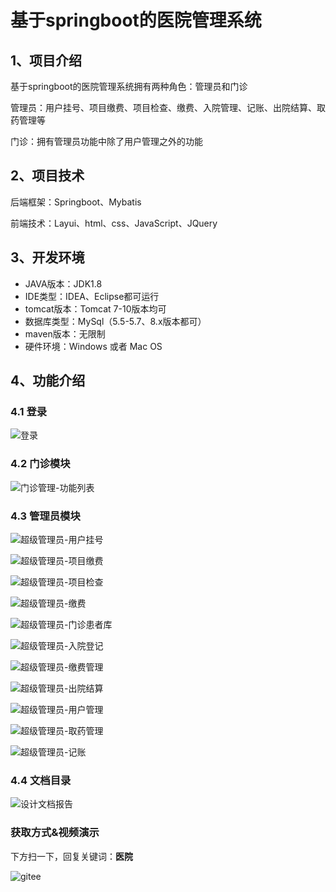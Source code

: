 
# 基于springboot的医院管理系统

## 1、项目介绍

基于springboot的医院管理系统拥有两种角色：管理员和门诊

管理员：用户挂号、项目缴费、项目检查、缴费、入院管理、记账、出院结算、取药管理等

门诊：拥有管理员功能中除了用户管理之外的功能


## 2、项目技术

后端框架：Springboot、Mybatis

前端技术：Layui、html、css、JavaScript、JQuery

## 3、开发环境

- JAVA版本：JDK1.8
- IDE类型：IDEA、Eclipse都可运行
- tomcat版本：Tomcat 7-10版本均可
- 数据库类型：MySql（5.5-5.7、8.x版本都可） 
- maven版本：无限制
- 硬件环境：Windows 或者 Mac OS


## 4、功能介绍

### 4.1 登录

![登录](https://img-blog.csdnimg.cn/img_convert/8bc8bf090483f093e06574a2a8f3ca11.jpeg)

### 4.2 门诊模块

![门诊管理-功能列表](https://img-blog.csdnimg.cn/img_convert/5ae1e8829ada900bf1db0ce0b50e6138.jpeg)

### 4.3 管理员模块

![超级管理员-用户挂号](https://img-blog.csdnimg.cn/img_convert/0b9f5d0ad80589fde70a40f4956b764a.jpeg)

![超级管理员-项目缴费](https://img-blog.csdnimg.cn/img_convert/fc7ffe1e99df0abae57f69ebbb11fc2e.jpeg)

![超级管理员-项目检查](https://img-blog.csdnimg.cn/img_convert/39c127b8f6ee0567c7cd1e411387e94b.jpeg)

![超级管理员-缴费](https://img-blog.csdnimg.cn/img_convert/088c0b5f1b4b0d4ce0ebf52a3b367c8a.jpeg)

![超级管理员-门诊患者库](https://img-blog.csdnimg.cn/img_convert/3ea001fb0b1426e73795aef066ab0178.jpeg)

![超级管理员-入院登记](https://img-blog.csdnimg.cn/img_convert/648dbe78092f16d11c924ef5b3378f59.jpeg)

![超级管理员-缴费管理](https://img-blog.csdnimg.cn/img_convert/9036184638b0b0b30dbd8c3c5c76ee8a.jpeg)

![超级管理员-出院结算](https://img-blog.csdnimg.cn/img_convert/a007147e575b31ab20f1334153ff94c7.jpeg)

![超级管理员-用户管理](https://img-blog.csdnimg.cn/img_convert/05ceb92b7a98ca6200f5973fb611d180.jpeg)

![超级管理员-取药管理](https://img-blog.csdnimg.cn/img_convert/dd048f821e187e0324d5beb10528bc78.jpeg)

![超级管理员-记账 ](https://img-blog.csdnimg.cn/img_convert/a4dd12380dc783ef00044f2285c65c0a.jpeg)

### 4.4 文档目录

![设计文档报告](https://img-blog.csdnimg.cn/img_convert/790fee76011690add22320c1ff200247.jpeg)
### 获取方式&视频演示

下方扫一下，回复关键词：**医院**

![gitee](https://img-blog.csdnimg.cn/img_convert/1c1cc631cfc7fe823c3a4078670e64e3.png)
